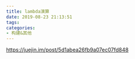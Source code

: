 ```yaml
---
title: lambda演算
date: 2019-08-23 21:13:51
tags:
categories: 
- 构建&其他
---
```

https://juejin.im/post/5d1abea26fb9a07ec07fd848